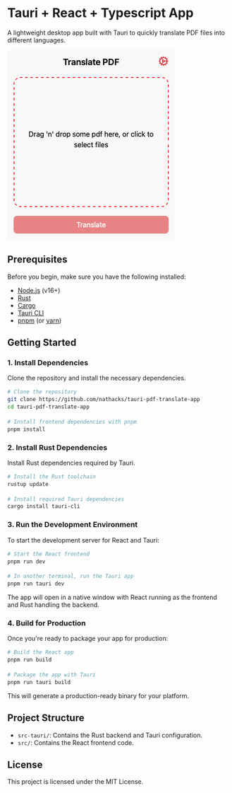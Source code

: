 # Tauri + React + Typescript App

A lightweight desktop app built with Tauri to quickly translate PDF files into different languages.

![App Screenshot](app-img.png)


## Prerequisites

Before you begin, make sure you have the following installed:

- [Node.js](https://nodejs.org/) (v16+)
- [Rust](https://www.rust-lang.org/tools/install)
- [Cargo](https://doc.rust-lang.org/cargo/)
- [Tauri CLI](https://tauri.app/v1/guides/getting-started/intro#install-tauri-cli)
- [pnpm](https://pnpm.io/) (or [yarn](https://yarnpkg.com/))

## Getting Started

### 1. Install Dependencies

Clone the repository and install the necessary dependencies.

```bash
# Clone the repository
git clone https://github.com/nathacks/tauri-pdf-translate-app
cd tauri-pdf-translate-app

# Install frontend dependencies with pnpm
pnpm install
```

### 2. Install Rust Dependencies

Install Rust dependencies required by Tauri.

```bash
# Install the Rust toolchain
rustup update

# Install required Tauri dependencies
cargo install tauri-cli
```

### 3. Run the Development Environment

To start the development server for React and Tauri:

```bash
# Start the React frontend
pnpm run dev

# In another terminal, run the Tauri app
pnpm run tauri dev
```

The app will open in a native window with React running as the frontend and Rust handling the backend.

### 4. Build for Production

Once you're ready to package your app for production:

```bash
# Build the React app
pnpm run build

# Package the app with Tauri
pnpm run tauri build
```

This will generate a production-ready binary for your platform.

## Project Structure

- `src-tauri/`: Contains the Rust backend and Tauri configuration.
- `src/`: Contains the React frontend code.

## License

This project is licensed under the MIT License.